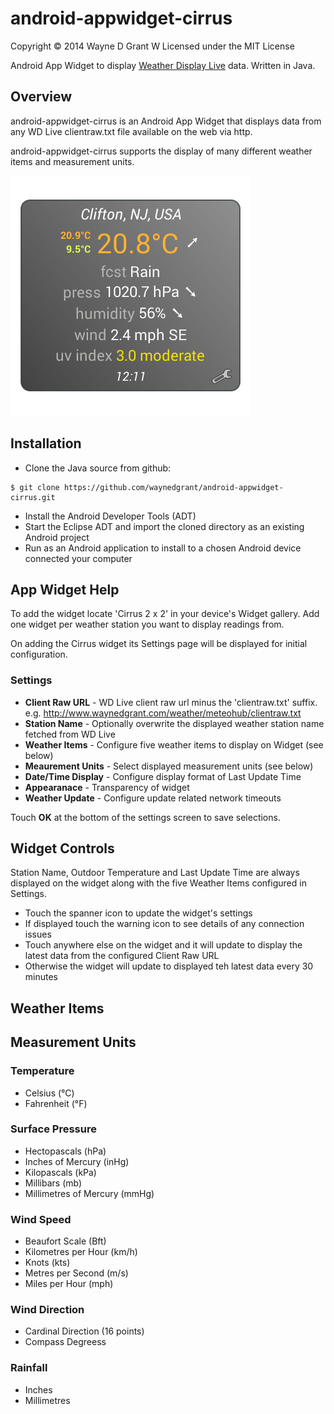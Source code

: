 # android-appwidget-cirrus

Copyright © 2014 Wayne D Grant
W
Licensed under the MIT License

Android App Widget to display [Weather Display Live](http://www.weather-display.com/wdlive.php) data. Written in Java.

## Overview

android-appwidget-cirrus is an Android App Widget that displays data from any WD Live clientraw.txt file available on the web via http.

android-appwidget-cirrus supports the display of many different weather items and measurement units.

![alt tag](res/drawable-nodpi/preview.png)

## Installation

* Clone the Java source from github:

```
$ git clone https://github.com/waynedgrant/android-appwidget-cirrus.git
```

* Install the Android Developer Tools (ADT)
* Start the Eclipse ADT and import the cloned directory as an existing Android project
* Run as an Android application to install to a chosen Android device connected your computer

## App Widget Help

To add the widget locate 'Cirrus 2 x 2' in your device's Widget gallery. Add one widget per weather station you want to display readings from.

On adding the Cirrus widget its Settings page will be displayed for initial configuration.

### Settings

* **Client Raw URL** - WD Live client raw url minus the 'clientraw.txt' suffix. e.g. http://www.waynedgrant.com/weather/meteohub/clientraw.txt
* **Station Name** - Optionally overwrite the displayed weather station name fetched from WD Live
* **Weather Items** - Configure five weather items to display on Widget (see below)
* **Meaurement Units** - Select displayed measurement units (see below)
* **Date/Time Display** - Configure display format of Last Update Time
* **Appearanace** - Transparency of widget
* **Weather Update** - Configure update related network timeouts

Touch **OK** at the bottom of the settings screen to save selections.

## Widget Controls

Station Name, Outdoor Temperature and Last Update Time are always displayed on the widget along with the five Weather Items configured in Settings.

* Touch the spanner icon to update the widget's settings
* If displayed touch the warning icon to see details of any connection issues
* Touch anywhere else on the widget and it will update to display the latest data from the configured Client Raw URL
* Otherwise the widget will update to displayed teh latest data every 30 minutes

## Weather Items

## Measurement Units

### Temperature

* Celsius (°C)
* Fahrenheit (°F)

### Surface Pressure

* Hectopascals (hPa)
* Inches of Mercury (inHg)
* Kilopascals (kPa)
* Millibars (mb)
* Millimetres of Mercury (mmHg)

### Wind Speed

* Beaufort Scale (Bft)
* Kilometres per Hour (km/h)
* Knots (kts)
* Metres per Second (m/s)
* Miles per Hour (mph)

### Wind Direction

* Cardinal Direction (16 points)
* Compass Degreess

### Rainfall

* Inches
* Millimetres

